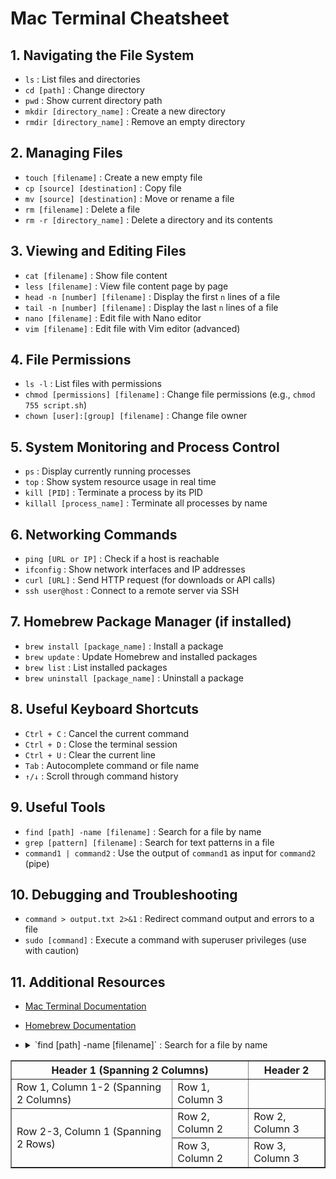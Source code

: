 # Mac Terminal Cheatsheet

## 1. Navigating the File System
- `ls` : List files and directories
- `cd [path]` : Change directory
- `pwd` : Show current directory path
- `mkdir [directory_name]` : Create a new directory
- `rmdir [directory_name]` : Remove an empty directory

## 2. Managing Files
- `touch [filename]` : Create a new empty file
- `cp [source] [destination]` : Copy file
- `mv [source] [destination]` : Move or rename a file
- `rm [filename]` : Delete a file
- `rm -r [directory_name]` : Delete a directory and its contents

## 3. Viewing and Editing Files
- `cat [filename]` : Show file content
- `less [filename]` : View file content page by page
- `head -n [number] [filename]` : Display the first `n` lines of a file
- `tail -n [number] [filename]` : Display the last `n` lines of a file
- `nano [filename]` : Edit file with Nano editor
- `vim [filename]` : Edit file with Vim editor (advanced)

## 4. File Permissions
- `ls -l` : List files with permissions
- `chmod [permissions] [filename]` : Change file permissions (e.g., `chmod 755 script.sh`)
- `chown [user]:[group] [filename]` : Change file owner

## 5. System Monitoring and Process Control
- `ps` : Display currently running processes
- `top` : Show system resource usage in real time
- `kill [PID]` : Terminate a process by its PID
- `killall [process_name]` : Terminate all processes by name

## 6. Networking Commands
- `ping [URL or IP]` : Check if a host is reachable
- `ifconfig` : Show network interfaces and IP addresses
- `curl [URL]` : Send HTTP request (for downloads or API calls)
- `ssh user@host` : Connect to a remote server via SSH

## 7. Homebrew Package Manager (if installed)
- `brew install [package_name]` : Install a package
- `brew update` : Update Homebrew and installed packages
- `brew list` : List installed packages
- `brew uninstall [package_name]` : Uninstall a package

## 8. Useful Keyboard Shortcuts
- `Ctrl + C` : Cancel the current command
- `Ctrl + D` : Close the terminal session
- `Ctrl + U` : Clear the current line
- `Tab` : Autocomplete command or file name
- `↑/↓` : Scroll through command history

## 9. Useful Tools
- `find [path] -name [filename]` : Search for a file by name
- `grep [pattern] [filename]` : Search for text patterns in a file
- `command1 | command2` : Use the output of `command1` as input for `command2` (pipe)
  
## 10. Debugging and Troubleshooting
- `command > output.txt 2>&1` : Redirect command output and errors to a file
- `sudo [command]` : Execute a command with superuser privileges (use with caution)
  
## 11. Additional Resources
- [Mac Terminal Documentation](https://ss64.com/osx/)
- [Homebrew Documentation](https://brew.sh/)


- <details>
    <summary>
      `find [path] -name [filename]` : Search for a file by name
    </summary>
    Name: Find
  </details>

<table border="1">
  <tr>
    <th colspan="2">Header 1 (Spanning 2 Columns)</th>
    <th>Header 2</th>
  </tr>
  <tr>
    <td>Row 1, Column 1-2 (Spanning 2 Columns)</td>
    <td>Row 1, Column 3</td>
  </tr>
  <tr>
    <td rowspan="2">Row 2-3, Column 1 (Spanning 2 Rows)</td>
    <td>Row 2, Column 2</td>
    <td>Row 2, Column 3</td>
  </tr>
  <tr>
    <td>Row 3, Column 2</td>
    <td>Row 3, Column 3</td>
  </tr>
</table>


